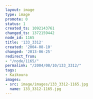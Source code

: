 ```yaml
---
layout: image
type: image
promote: 0
status: 1
created_ts: 1092143761
changed_ts: 1372159442
node_id: 1165
title: '133_3312'
created: '2004-08-10'
changed: '2013-06-25'
redirect_from:
- "/node/1165/"
permalink: "/2004/08/10/133_3312/"
tags:
- Kaikoura
images:
- src: image/images/133_3312-1165.jpg
  name: 133_3312-1165.jpg
---
```


